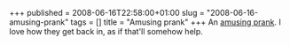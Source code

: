 +++
published = 2008-06-16T22:58:00+01:00
slug = "2008-06-16-amusing-prank"
tags = []
title = "Amusing prank"
+++
An [amusing prank](http://www.thefunnystuff.net/viewmovie.php?id=555). I
love how they get back in, as if that'll somehow help.
